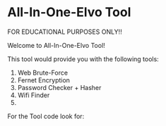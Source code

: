 # All-In-One-Elvo Tool
FOR EDUCATIONAL PURPOSES ONLY!! 

 Welcome to All-In-One-Elvo Tool!
 
 This tool would provide you with the following tools:
 1. Web Brute-Force
 2. Fernet Encryption
 3. Password Checker + Hasher
 4. Wifi Finder
 5. 
 
 
 
 
 For the Tool code look for:
 
 
